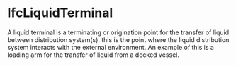 IfcLiquidTerminal
=================

A liquid terminal is a terminating or origination point for the transfer of liquid between distribution system(s). this is the point where the liquid distribution system interacts with the external environment. An example of this is a loading arm for the transfer of liquid from a docked vessel.
